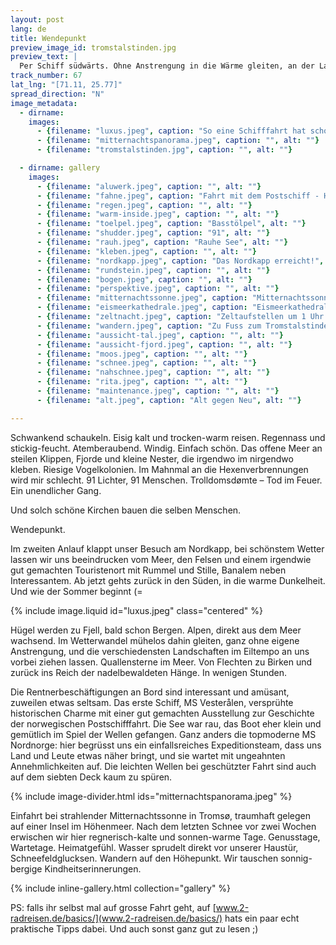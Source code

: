 ```yaml
---
layout: post
lang: de
title: Wendepunkt
preview_image_id: tromstalstinden.jpg
preview_text: |
  Per Schiff südwärts. Ohne Anstrengung in die Wärme gleiten, an der Landschaft vorbei zum Tor der Arktis.
track_number: 67
lat_lng: "[71.11, 25.77]"
spread_direction: "N"
image_metadata:
  - dirname:
    images:
      - {filename: "luxus.jpeg", caption: "So eine Schifffahrt hat schon auch was ;)", alt: ""}
      - {filename: "mitternachtspanorama.jpeg", caption: "", alt: ""}
      - {filename: "tromstalstinden.jpg", caption: "", alt: ""}

  - dirname: gallery
    images:
      - {filename: "aluwerk.jpeg", caption: "", alt: ""}
      - {filename: "fahne.jpeg", caption: "Fahrt mit dem Postschiff - Hurtigruten", alt: ""}
      - {filename: "regen.jpeg", caption: "", alt: ""}
      - {filename: "warm-inside.jpeg", caption: "", alt: ""}
      - {filename: "toelpel.jpeg", caption: "Basstölpel", alt: ""}
      - {filename: "shudder.jpeg", caption: "91", alt: ""}
      - {filename: "rauh.jpeg", caption: "Rauhe See", alt: ""}
      - {filename: "kleben.jpeg", caption: "", alt: ""}
      - {filename: "nordkapp.jpeg", caption: "Das Nordkapp erreicht!", alt: ""}
      - {filename: "rundstein.jpeg", caption: "", alt: ""}
      - {filename: "bogen.jpeg", caption: "", alt: ""}
      - {filename: "perspektive.jpeg", caption: "", alt: ""}
      - {filename: "mitternachtssonne.jpeg", caption: "Mitternachtssonne in Tromsø", alt: ""}
      - {filename: "eismeerkathedrale.jpeg", caption: "Eismeerkathedrale", alt: ""}
      - {filename: "zeltnacht.jpeg", caption: "Zeltaufstellen um 1 Uhr in der Nacht - leicht gemacht", alt: ""}
      - {filename: "wandern.jpeg", caption: "Zu Fuss zum Tromstalstinden", alt: ""}
      - {filename: "aussicht-tal.jpeg", caption: "", alt: ""}
      - {filename: "aussicht-fjord.jpeg", caption: "", alt: ""}
      - {filename: "moos.jpeg", caption: "", alt: ""}
      - {filename: "schnee.jpeg", caption: "", alt: ""}
      - {filename: "nahschnee.jpeg", caption: "", alt: ""}
      - {filename: "rita.jpeg", caption: "", alt: ""}
      - {filename: "maintenance.jpeg", caption: "", alt: ""}
      - {filename: "alt.jpeg", caption: "Alt gegen Neu", alt: ""}

---
```

Schwankend schaukeln. Eisig kalt und trocken-warm reisen. Regennass und stickig-feucht. Atemberaubend. Windig. Einfach schön. Das offene Meer an steilen Klippen, Fjorde und kleine Nester, die irgendwo im nirgendwo kleben. Riesige Vogelkolonien. Im Mahnmal an die Hexenverbrennungen wird mir schlecht. 91 Lichter, 91 Menschen. Trolldomsdømte – Tod im Feuer. Ein unendlicher Gang.

Und solch schöne Kirchen bauen die selben Menschen.

Wendepunkt.

Im zweiten Anlauf klappt unser Besuch am Nordkapp, bei schönstem Wetter lassen wir uns beeindrucken vom Meer, den Felsen und einem irgendwie gut gemachten Touristenort mit Rummel und Stille, Banalem neben Interessantem. Ab jetzt gehts zurück in den Süden, in die warme Dunkelheit. Und wie der Sommer beginnt (=

{% include image.liquid id="luxus.jpeg" class="centered" %}

Hügel werden zu Fjell, bald schon Bergen. Alpen, direkt aus dem Meer wachsend. Im Wetterwandel mühelos dahin gleiten, ganz ohne eigene Anstrengung, und die verschiedensten Landschaften im Eiltempo an uns vorbei ziehen lassen. Quallensterne im Meer. Von Flechten zu Birken und zurück ins Reich der nadelbewaldeten Hänge. In wenigen Stunden.

Die Rentnerbeschäftigungen an Bord sind interessant und amüsant, zuweilen etwas seltsam. Das erste Schiff, MS Vesterålen, versprühte historischen Charme mit einer gut gemachten Ausstellung zur Geschichte der norwegischen Postschifffahrt. Die See war rau, das Boot eher klein und gemütlich im Spiel der Wellen gefangen. Ganz anders die topmoderne MS Nordnorge: hier begrüsst uns ein einfallsreiches Expeditionsteam, dass uns Land und Leute etwas näher bringt, und sie wartet mit ungeahnten Annehmlichkeiten auf. Die leichten Wellen bei geschützter Fahrt sind auch auf dem siebten Deck kaum zu spüren.

{% include image-divider.html ids="mitternachtspanorama.jpeg" %}

Einfahrt bei strahlender Mitternachtssonne in Tromsø, traumhaft gelegen auf einer Insel im Höhenmeer. Nach dem letzten Schnee vor zwei Wochen erwischen wir hier regnerisch-kalte und sonnen-warme Tage. Genusstage, Wartetage. Heimatgefühl. Wasser sprudelt direkt vor unserer Haustür, Schneefeldglucksen. Wandern auf den Höhepunkt. Wir tauschen sonnig-bergige Kindheitserinnerungen. 

{% include inline-gallery.html collection="gallery" %}

PS: falls ihr selbst mal auf grosse Fahrt geht, auf [www.2-radreisen.de/basics/](www.2-radreisen.de/basics/) hats ein paar echt praktische Tipps dabei. Und auch sonst ganz gut zu lesen ;)